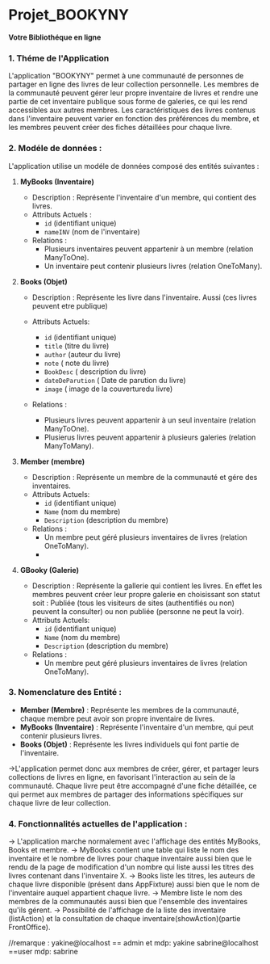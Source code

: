 # Projet_BOOKYNY
**Votre Bibliothéque en ligne**

### 1. Théme de l'Application 

L'application "BOOKYNY" permet à une communauté de personnes de partager en ligne des livres de leur collection personnelle. Les membres de la communauté peuvent gérer leur propre inventaire de livres et rendre une partie de cet inventaire publique sous forme de galeries, ce qui les rend accessibles aux autres membres. Les caractéristiques des livres contenus dans l'inventaire peuvent varier en fonction des préférences du membre, et les membres peuvent créer des fiches détaillées pour chaque livre.

### 2. Modéle de données : 

L'application utilise un modéle de données composé des entités suivantes : 
1. **MyBooks (Inventaire)**
   - Description : Représente l'inventaire d'un membre, qui contient des livres.
   - Attributs Actuels :
     - `id` (identifiant unique)
     - `nameINV` (nom de l'inventaire) 
   - Relations :
     - Plusieurs inventaires peuvent appartenir à un membre (relation ManyToOne).
     - Un inventaire peut contenir plusieurs livres (relation OneToMany).

2. **Books (Objet)**
   - Description : Représente les livre dans l'inventaire. Aussi (ces livres peuvent etre publique)
   - Attributs Actuels:
     - `id` (identifiant unique)
     - `title` (titre du livre)
     - `author` (auteur du livre)
     - `note` ( note du livre)
     - `BookDesc` ( description du livre)
     - `dateDeParution` ( Date de parution du livre)
     - `image` ( image de la couverturedu livre)

   - Relations :
     - Plusieurs livres peuvent appartenir à un seul inventaire (relation ManyToOne).
     - Plusierus livres peuvent appartenir à plusieurs galeries (relation ManyToMany).
3. **Member (membre)**
   - Description : Représente un membre de la communauté et gére des inventaires. 
   - Attributs Actuels:
     - `id` (identifiant unique)
     - `Name` (nom du membre)
     - `Description` (description du membre)
   - Relations :
     - Un membre peut géré plusieurs inventaires de livres (relation OneToMany).
     - 
3. **GBooky (Galerie)**
   - Description : Représente la gallerie qui contient les livres. En effet les membres peuvent créer leur 
   propre galerie en choisissant son statut soit : Publiée (tous les visiteurs de sites (authentifiés ou non) 
   peuvent la consulter) ou non publiée (personne ne peut la voir).
   - Attributs Actuels:
     - `id` (identifiant unique)
     - `Name` (nom du membre)
     - `Description` (description du membre)
   - Relations :
     - Un membre peut géré plusieurs inventaires de livres (relation OneToMany).

  ### 3. Nomenclature des Entité :

- **Member (Membre)** : Représente les membres de la communauté, chaque membre peut avoir son propre inventaire de livres.
- **MyBooks (Inventaire)** : Représente l'inventaire d'un membre, qui peut contenir plusieurs livres.
- **Books (Objet)** : Représente les livres individuels qui font partie de l'inventaire.

 →L'application permet donc aux membres de créer, gérer, et partager leurs collections de livres en ligne, en favorisant l'interaction au sein de la communauté. Chaque livre peut être accompagné d'une fiche détaillée, ce qui permet aux membres de partager des informations spécifiques sur chaque livre de leur collection.

### 4. Fonctionnalités actuelles de l'application :
→ L'application marche normalement avec l'affichage des entités MyBooks, Books et membre.
→ MyBooks contient une table qui liste le nom des inventaire et le nombre de livres pour chaque inventaire aussi bien que le rendu de la page de 
modification d'un nombre qui liste aussi les titres des livres contenant dans l'inventaire X. 
→ Books liste les titres, les auteurs de chaque livre disponible (présent dans AppFixture) aussi bien que le nom de l'inventaire auquel appartient
chaque livre.
→ Membre liste le nom des membres de la communautés aussi bien que l'ensemble des inventaires qu'ils gérent. 
→ Possibilité de l'affichage de la liste des inventaire (listAction) et la consultation de chaque inventaire(showAction)(partie FrontOffice). 



//remarque : yakine@localhost == admin 
             et mdp: yakine 
             sabrine@localhost ==user 
             mdp: sabrine


